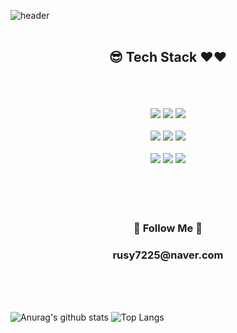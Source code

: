 ![header](https://capsule-render.vercel.app/api?type=waving&color=auto&height=250&section=header&text=HyewonShin&fontSize=90)
<br/>
<br/>
<div align=center>
<h2>😎 Tech Stack ❤️❤️</h2></br>
<br/><br/>

<img src="https://img.shields.io/badge/html-E34F26?style=for-the-badge&logo=html5&logoColor=white"> 
<img src="https://img.shields.io/badge/css-1572B6?style=for-the-badge&logo=css3&logoColor=white"> 
<img src="https://img.shields.io/badge/JavaScript-F7DF1E?style=for-the-badge&logo=JavaScript&logoColor=white"><br/><br/>
<img src="https://img.shields.io/badge/JAVA-007396?style=for-the-badge&logo=java&logoColor=white"> 
<img src="https://img.shields.io/badge/Spring-6DB33F?style=for-the-badge&logo=Spring&logoColor=white"> 
<img src="https://img.shields.io/badge/node.js-339933?style=for-the-badge&logo=Node.js&logoColor=white"></br><br/>
<img src="https://img.shields.io/badge/mongoDB-47A248?style=for-the-badge&logo=MongoDB&logoColor=white">
<img src="https://img.shields.io/badge/MySQL-4479A1?style=for-the-badge&logo=MySQL&logoColor=white"/>
<img src="https://img.shields.io/badge/Amazon AWS-232F3E?style=for-the-badge&logo=Amazon%20AWS&logoColor=white"/>
<br/>
<br/>
<br/>
<br/>

<!--<h2>🌱 I’m currently learning</h2><br/>
 
<img src="https://img.shields.io/badge/JavaScript-F7DF1E?style=for-the-badge&logo=JavaScript&logoColor=white"> <img src="https://img.shields.io/badge/Node.js-339933?style=for-the-badge&logo=Node.js&logoColor=white"> <img src="https://img.shields.io/badge/react-61DAFB?style=for-the-badge&logo=react&logoColor=black"> <img src="https://img.shields.io/badge/MongoDB-47A248?style=for-the-badge&logo=MongoDB&logoColor=white"/> <img src="https://img.shields.io/badge/Python-3766AB?style=for-the-badge&logo=Python&logoColor=white">-->
<br/>


<h3 align="center">🌈 Follow Me 🌈</h3>
<h3>rusy7225@naver.com</h3>
</div>
<br/>
<br/>
<br/>

![Anurag's github stats](https://github-readme-stats.vercel.app/api?username=hyewonShin)
![Top Langs](https://github-readme-stats.vercel.app/api/top-langs/?username=hyewonShin)
